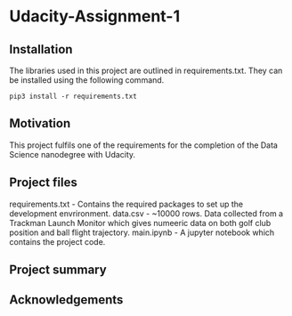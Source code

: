 # Udacity-Assignment-1
 
## Installation

The libraries used in this project are outlined in requirements.txt. They can be installed using the following command.

```pip3 install -r requirements.txt```


## Motivation

This project fulfils one of the requirements for the completion of the Data Science nanodegree with Udacity.


## Project files

requirements.txt - Contains the required packages to set up the development envrironment.
data.csv - ~10000 rows. Data collected from a Trackman Launch Monitor which gives numeeric data on both golf club position and ball flight trajectory.
main.ipynb - A jupyter notebook which contains the project code.

## Project summary

## Acknowledgements
